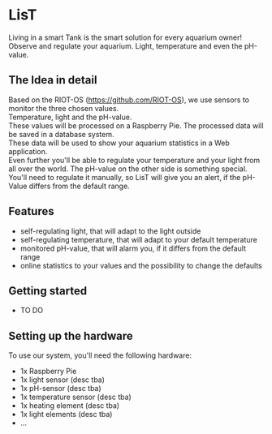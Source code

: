 # LisT

Living in a smart Tank is the smart solution for every aquarium owner!  
Observe and regulate your aquarium. Light, temperature and even the pH-value.

## The Idea in detail

Based on the RIOT-OS (https://github.com/RIOT-OS), we use sensors to monitor the three chosen values.  
Temperature, light and the pH-value.  
These values will be processed on a Raspberry Pie. The processed data will be saved in a database system.  
These data will be used to show your aquarium statistics in a Web application.  
Even further you'll be able to regulate your temperature and your light from all over the world. The pH-value on the other side is something special. You'll need to regulate it manually, so LisT will give you an alert, if the pH-Value differs from the default range.

## Features

* self-regulating light, that will adapt to the light outside
* self-regulating temperature, that will adapt to your default temperature
* monitored pH-value, that will alarm you, if it differs from the default range
* online statistics to your values and the possibility to change the defaults

## Getting started

* TO DO

## Setting up the hardware

To use our system, you'll need the following hardware:

* 1x Raspberry Pie
* 1x light sensor (desc tba)
* 1x pH-sensor (desc tba)
* 1x temperature sensor (desc tba)
* 1x heating element (desc tba)
* 1x light elements (desc tba)
* ...
